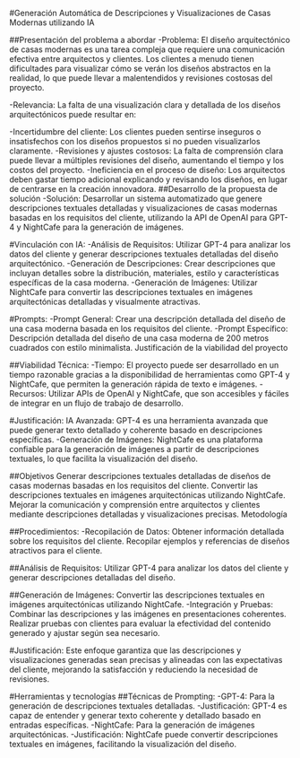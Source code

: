 #Generación Automática de Descripciones y Visualizaciones de Casas Modernas utilizando IA

##Presentación del problema a abordar
-Problema:
El diseño arquitectónico de casas modernas es una tarea compleja que requiere una comunicación efectiva entre arquitectos y clientes. Los clientes a menudo tienen dificultades para visualizar cómo se verán los diseños abstractos en la realidad, lo que puede llevar a malentendidos y revisiones costosas del proyecto.

-Relevancia:
La falta de una visualización clara y detallada de los diseños arquitectónicos puede resultar en:

-Incertidumbre del cliente: Los clientes pueden sentirse inseguros o insatisfechos con los diseños propuestos si no pueden visualizarlos claramente.
-Revisiones y ajustes costosos: La falta de comprensión clara puede llevar a múltiples revisiones del diseño, aumentando el tiempo y los costos del proyecto.
-Ineficiencia en el proceso de diseño: Los arquitectos deben gastar tiempo adicional explicando y revisando los diseños, en lugar de centrarse en la creación innovadora.
##Desarrollo de la propuesta de solución
-Solución:
Desarrollar un sistema automatizado que genere descripciones textuales detalladas y visualizaciones de casas modernas basadas en los requisitos del cliente, utilizando la API de OpenAI para GPT-4 y NightCafe para la generación de imágenes.

#Vinculación con IA:
-Análisis de Requisitos: Utilizar GPT-4 para analizar los datos del cliente y generar descripciones textuales detalladas del diseño arquitectónico.
-Generación de Descripciones: Crear descripciones que incluyan detalles sobre la distribución, materiales, estilo y características específicas de la casa moderna.
-Generación de Imágenes: Utilizar NightCafe para convertir las descripciones textuales en imágenes arquitectónicas detalladas y visualmente atractivas.

#Prompts:
-Prompt General: Crear una descripción detallada del diseño de una casa moderna basada en los requisitos del cliente.
-Prompt Específico: Descripción detallada del diseño de una casa moderna de 200 metros cuadrados con estilo minimalista.
Justificación de la viabilidad del proyecto

##Viabilidad Técnica:
-Tiempo: El proyecto puede ser desarrollado en un tiempo razonable gracias a la disponibilidad de herramientas como GPT-4 y NightCafe, que permiten la generación rápida de texto e imágenes.
-Recursos: Utilizar APIs de OpenAI y NightCafe, que son accesibles y fáciles de integrar en un flujo de trabajo de desarrollo.

#Justificación:
IA Avanzada: GPT-4 es una herramienta avanzada que puede generar texto detallado y coherente basado en descripciones específicas.
-Generación de Imágenes: NightCafe es una plataforma confiable para la generación de imágenes a partir de descripciones textuales, lo que facilita la visualización del diseño.

##Objetivos
Generar descripciones textuales detalladas de diseños de casas modernas basadas en los requisitos del cliente.
Convertir las descripciones textuales en imágenes arquitectónicas utilizando NightCafe.
Mejorar la comunicación y comprensión entre arquitectos y clientes mediante descripciones detalladas y visualizaciones precisas.
Metodología

##Procedimientos:
-Recopilación de Datos: Obtener información detallada sobre los requisitos del cliente.
Recopilar ejemplos y referencias de diseños atractivos para el cliente.

##Análisis de Requisitos:
Utilizar GPT-4 para analizar los datos del cliente y generar descripciones detalladas del diseño.

##Generación de Imágenes:
Convertir las descripciones textuales en imágenes arquitectónicas utilizando NightCafe.
-Integración y Pruebas:
Combinar las descripciones y las imágenes en presentaciones coherentes.
Realizar pruebas con clientes para evaluar la efectividad del contenido generado y ajustar según sea necesario.

#Justificación:
Este enfoque garantiza que las descripciones y visualizaciones generadas sean precisas y alineadas con las expectativas del cliente, mejorando la satisfacción y reduciendo la necesidad de revisiones.

#Herramientas y tecnologías
##Técnicas de Prompting:
-GPT-4: Para la generación de descripciones textuales detalladas.
-Justificación: GPT-4 es capaz de entender y generar texto coherente y detallado basado en entradas específicas.
-NightCafe: Para la generación de imágenes arquitectónicas.
-Justificación: NightCafe puede convertir descripciones textuales en imágenes, facilitando la visualización del diseño.
